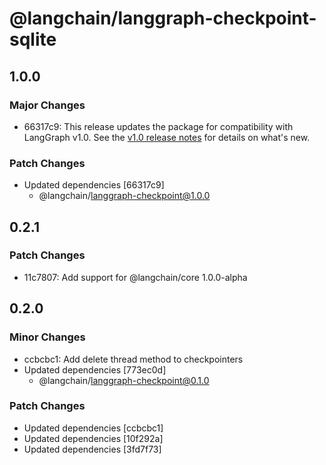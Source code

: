# @langchain/langgraph-checkpoint-sqlite

## 1.0.0

### Major Changes

- 66317c9: This release updates the package for compatibility with LangGraph v1.0. See the [v1.0 release notes](https://docs.langchain.com/oss/javascript/releases/langgraph-v1) for details on what's new.

### Patch Changes

- Updated dependencies [66317c9]
  - @langchain/langgraph-checkpoint@1.0.0

## 0.2.1

### Patch Changes

- 11c7807: Add support for @langchain/core 1.0.0-alpha

## 0.2.0

### Minor Changes

- ccbcbc1: Add delete thread method to checkpointers
- Updated dependencies [773ec0d]
  - @langchain/langgraph-checkpoint@0.1.0

### Patch Changes

- Updated dependencies [ccbcbc1]
- Updated dependencies [10f292a]
- Updated dependencies [3fd7f73]
